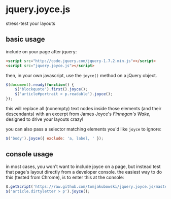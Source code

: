 # jquery.joyce.js

stress-test your layouts

## basic usage

include on your page after jquery:

```html
<script src="http://code.jquery.com/jquery-1.7.2.min.js"></script>
<script src="jquery.joyce.js"></script>
```

then, in your own javascript, use the `joyce()` method on a jQuery object.

```javascript
$(document).ready(function() {
    $('blockquote').first().joyce();
    $('article#portrait > p.readable').joyce();
});
```

this will replace all (nonempty) text nodes inside those elements (and their
descendants) with an excerpt from James Joyce's *Finnegan's Wake*, designed
to drive your layouts crazy!

you can also pass a selector matching elements you'd like `joyce` to ignore:

```javascript
$('body').joyce({ exclude: 'a, label, ' });
```

## console usage

in most cases, you won't want to include joyce on a page, but instead test
that page's layout directly from a developer console. the easiest way to do
this (tested from Chrome), is to enter this at the console:

```javascript
$.getScript('https://raw.github.com/tomjakubowski/jquery.joyce.js/master/jquery.joyce.js');
$('article.dirtyletter > p').joyce();
```
